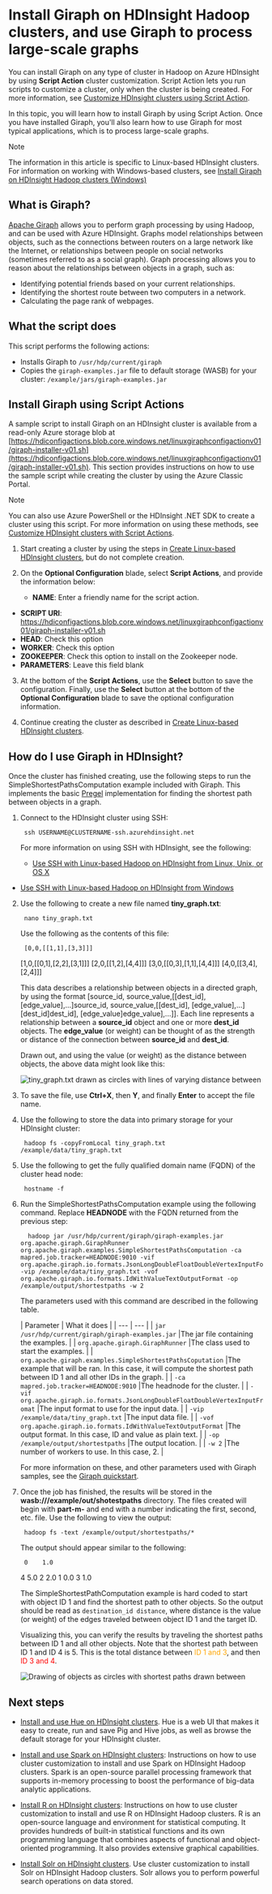 <properties
    pageTitle="Install and use Giraph on Linux-based HDInsight (Hadoop) | Microsoft Azure"
    description="Learn how to install Giraph on Linux-based HDInsight clusters using Script Actions. Script Actions allow you to customize the cluster during creation, by changing cluster configuration or installing services and utilities."
    services="hdinsight"
    documentationCenter=""
    authors="Blackmist"
    manager="paulettm"
    editor="cgronlun"
    tags="azure-portal"/>

<tags
    ms.service="hdinsight"
    ms.workload="big-data"
    ms.tgt_pltfrm="na"
    ms.devlang="na"
    ms.topic="article"
    ms.date="12/04/2015"
    ms.author="larryfr"/>

# Install Giraph on HDInsight Hadoop clusters, and use Giraph to process large-scale graphs
You can install Giraph on any type of cluster in Hadoop on Azure HDInsight by using **Script Action** cluster customization. Script Action lets you run scripts to customize a cluster, only when the cluster is being created. For more information, see [Customize HDInsight clusters using Script Action](hdinsight-hadoop-customize-cluster-linux.md).

In this topic, you will learn how to install Giraph by using Script Action. Once you have installed Giraph, you'll also learn how to use Giraph for most typical applications, which is to process large-scale graphs.

> [!NOTE]
> The information in this article is specific to Linux-based HDInsight clusters. For information on working with Windows-based clusters, see [Install Giraph on HDInsight Hadoop clusters (Windows)](hdinsight-hadoop-giraph-install.md)
> 
> 
## <a name="whatis"></a>What is Giraph?
[Apache Giraph](http://giraph.apache.org/) allows you to perform graph processing by using Hadoop, and can be used with Azure HDInsight. Graphs model relationships between objects, such as the connections between routers on a large network like the Internet, or relationships between people on social networks (sometimes referred to as a social graph). Graph processing allows you to reason about the relationships between objects in a graph, such as:

* Identifying potential friends based on your current relationships.
* Identifying the shortest route between two computers in a network.
* Calculating the page rank of webpages.

## What the script does
This script performs the following actions:

* Installs Giraph to `/usr/hdp/current/giraph`
* Copies the `giraph-examples.jar` file to default storage (WASB) for your cluster: `/example/jars/giraph-examples.jar`

## <a name="install"></a>Install Giraph using Script Actions
A sample script to install Giraph on an HDInsight cluster is available from a read-only Azure storage blob at [https://hdiconfigactions.blob.core.windows.net/linuxgiraphconfigactionv01/giraph-installer-v01.sh](https://hdiconfigactions.blob.core.windows.net/linuxgiraphconfigactionv01/giraph-installer-v01.sh). This section provides instructions on how to use the sample script while creating the cluster by using the Azure Classic Portal.

> [!NOTE]
> You can also use Azure PowerShell or the HDInsight .NET SDK to create a cluster using this script. For more information on using these methods, see [Customize HDInsight clusters with Script Actions](hdinsight-hadoop-customize-cluster-linux.md).
> 
> 
1. Start creating a cluster by using the steps in [Create Linux-based HDInsight clusters](hdinsight-provision-linux-clusters.md#portal), but do not complete creation.

2. On the **Optional Configuration** blade, select **Script Actions**, and provide the information below:

   * **NAME**: Enter a friendly name for the script action.
* **SCRIPT URI**: https://hdiconfigactions.blob.core.windows.net/linuxgiraphconfigactionv01/giraph-installer-v01.sh
* **HEAD**: Check this option
* **WORKER**: Check this option
* **ZOOKEEPER**: Check this option to install on the Zookeeper node.
* **PARAMETERS**: Leave this field blank

3. At the bottom of the **Script Actions**, use the **Select** button to save the configuration. Finally, use the **Select** button at the bottom of the **Optional Configuration** blade to save the optional configuration information.

4. Continue creating the cluster as described in [Create Linux-based HDInsight clusters](hdinsight-hadoop-create-linux-clusters-portal.md).


## <a name="usegiraph"></a>How do I use Giraph in HDInsight?
Once the cluster has finished creating, use the following steps to run the SimpleShortestPathsComputation example included with Giraph. This implements the basic <a href = "http://people.apache.org/~edwardyoon/documents/pregel.pdf">Pregel</a> implementation for finding the shortest path between objects in a graph.

1. Connect to the HDInsight cluster using SSH:

        ssh USERNAME@CLUSTERNAME-ssh.azurehdinsight.net

    For more information on using SSH with HDInsight, see the following:

   * [Use SSH with Linux-based Hadoop on HDInsight from Linux, Unix, or OS X](hdinsight-hadoop-linux-use-ssh-unix.md)

* [Use SSH with Linux-based Hadoop on HDInsight from Windows](hdinsight-hadoop-linux-use-ssh-windows.md)


2. Use the following to create a new file named **tiny_graph.txt**:

        nano tiny_graph.txt

    Use the following as the contents of this file:

        [0,0,[[1,1],[3,3]]]
     [1,0,[[0,1],[2,2],[3,1]]]
     [2,0,[[1,2],[4,4]]]
     [3,0,[[0,3],[1,1],[4,4]]]
     [4,0,[[3,4],[2,4]]]

    This data describes a relationship between objects in a directed graph, by using the format [source\_id, source\_value,[[dest\_id], [edge\_value],...]source\_id, source\_value,[[dest\_id], [edge\_value],...][dest\_id]dest\_id], [edge\_value]edge\_value],...]]. Each line represents a relationship between a **source\_id** object and one or more **dest\_id** objects. The **edge\_value** (or weight) can be thought of as the strength or distance of the connection between **source_id** and **dest\_id**.

    Drawn out, and using the value (or weight) as the distance between objects, the above data might look like this:

    ![tiny_graph.txt drawn as circles with lines of varying distance between](./media/hdinsight-hadoop-giraph-install-linux/giraph-graph.png)

3. To save the file, use **Ctrl+X**, then **Y**, and finally **Enter** to accept the file name.

4. Use the following to store the data into primary storage for your HDInsight cluster:

        hadoop fs -copyFromLocal tiny_graph.txt /example/data/tiny_graph.txt
5. Use the following to get the fully qualified domain name (FQDN) of the cluster head node:

        hostname -f
6. Run the SimpleShortestPathsComputation example using the following command. Replace **HEADNODE** with the FQDN returned from the previous step:

         hadoop jar /usr/hdp/current/giraph/giraph-examples.jar org.apache.giraph.GiraphRunner org.apache.giraph.examples.SimpleShortestPathsComputation -ca mapred.job.tracker=HEADNODE:9010 -vif org.apache.giraph.io.formats.JsonLongDoubleFloatDoubleVertexInputFormat -vip /example/data/tiny_graph.txt -vof org.apache.giraph.io.formats.IdWithValueTextOutputFormat -op /example/output/shortestpaths -w 2

    The parameters used with this command are described in the following table.

   | Parameter | What it does |
| --- | --- |
| `jar /usr/hdp/current/giraph/giraph-examples.jar` |The jar file containing the examples. |
| `org.apache.giraph.GiraphRunner` |The class used to start the examples. |
| `org.apache.giraph.examples.SimpleShortestPathsCoputation` |The example that will be ran. In this case, it will compute the shortest path between ID 1 and all other IDs in the graph. |
| `-ca mapred.job.tracker=HEADNODE:9010` |The headnode for the cluster. |
| `-vif org.apache.giraph.io.formats.JsonLongDoubleFloatDoubleVertexInputFromat` |The input format to use for the input data. |
| `-vip /example/data/tiny_graph.txt` |The input data file. |
| `-vof org.apache.giraph.io.formats.IdWithValueTextOutputFormat` |The output format. In this case, ID and value as plain text. |
| `-op /example/output/shortestpaths` |The output location. |
| `-w 2` |The number of workers to use. In this case, 2. |

    For more information on these, and other parameters used with Giraph samples, see the [Giraph quickstart](http://giraph.apache.org/quick_start.html).

7. Once the job has finished, the results will be stored in the **wasb:///example/out/shotestpaths** directory. The files created will begin with **part-m-** and end with a number indicating the first, second, etc. file. Use the following to view the output:

        hadoop fs -text /example/output/shortestpaths/*

    The output should appear similar to the following:

        0    1.0
     4    5.0
     2    2.0
     1    0.0
     3    1.0

    The SimpleShortestPathComputation example is hard coded to start with object ID 1 and find the shortest path to other objects. So the output should be read as `destination_id distance`, where distance is the value (or weight) of the edges traveled between object ID 1 and the target ID.

    Visualizing this, you can verify the results by traveling the shortest paths between ID 1 and all other objects. Note that the shortest path between ID 1 and ID 4 is 5. This is the total distance between <span style="color:orange">ID 1 and 3</span>, and then <span style="color:red">ID 3 and 4</span>.

    ![Drawing of objects as circles with shortest paths drawn between](./media/hdinsight-hadoop-giraph-install-linux/giraph-graph-out.png)


## Next steps
* [Install and use Hue on HDInsight clusters](hdinsight-hadoop-hue-linux.md). Hue is a web UI that makes it easy to create, run and save Pig and Hive jobs, as well as browse the default storage for your HDInsight cluster.

* [Install and use Spark on HDInsight clusters](hdinsight-hadoop-spark-install-linux.md): Instructions on how to use cluster customization to install and use Spark on HDInsight Hadoop clusters. Spark is an open-source parallel processing framework that supports in-memory processing to boost the performance of big-data analytic applications.

* [Install R on HDInsight clusters](hdinsight-hadoop-r-scripts-linux.md): Instructions on how to use cluster customization to install and use R on HDInsight Hadoop clusters. R is an open-source language and environment for statistical computing. It provides hundreds of built-in statistical functions and its own programming language that combines aspects of functional and object-oriented programming. It also provides extensive graphical capabilities.

* [Install Solr on HDInsight clusters](hdinsight-hadoop-solr-install-linux.md). Use cluster customization to install Solr on HDInsight Hadoop clusters. Solr allows you to perform powerful search operations on data stored.


